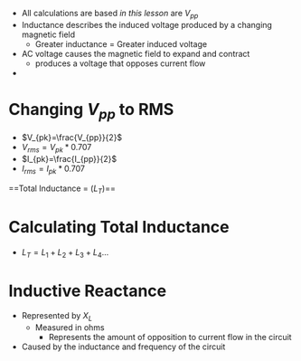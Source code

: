 - All calculations are based *in this lesson* are $V_{pp}$
- Inductance describes the induced voltage produced by a changing magnetic field
	- Greater inductance = Greater induced voltage
- AC voltage causes the magnetic field to expand and contract 
	- produces a voltage that opposes current flow
- 

# Changing $V_{pp}$ to RMS
- $V_{pk}=\frac{V_{pp}}{2}$
- $V_{rms}=V_{pk}*0.707$
- $I_{pk}=\frac{I_{pp}}{2}$
- $I_{rms}=I_{pk}*0.707$

==Total Inductance = ($L_T$)==

# Calculating Total Inductance
- $L_T=L_1+L_2+L_3+L_4...$

# Inductive Reactance
- Represented by $X_L$
	- Measured in ohms
		- Represents the amount of opposition to current flow in the circuit
- Caused by the inductance and frequency of the circuit